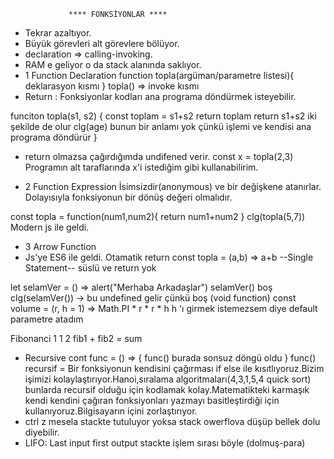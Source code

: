                  **** FONKSİYONLAR ****
- Tekrar azaltıyor.
- Büyük görevleri alt görevlere bölüyor.
- declaration => calling-invoking.
- RAM e geliyor o da stack alanında saklıyor.
- 1 Function Declaration
function topla(argüman/parametre listesi){
                                                 deklarasyon kısmı
}
topla() => invoke kısmı
- Return : Fonksiyonlar kodları ana programa döndürmek isteyebilir.

funciton topla(s1, s2) {
    const toplam = s1+s2
    return toplam
    return s1+s2  iki şekilde de olur
    clg(age) bunun bir anlamı yok çünkü işlemi ve kendisi ana programa döndürür
}
- return olmazsa çağırdığımda undifened verir.
const x = topla(2,3) Programın alt taraflarında x'i istediğim gibi kullanabilirim.

- 2 Function Expression
İsimsizdir(anonymous) ve bir değişkene atanırlar. Dolayısıyla fonksiyonun bir dönüş değeri olmalıdır.

const topla = function(num1,num2){
    return num1+num2
}
clg(topla(5,7))
Modern js ile geldi.

- 3 Arrow Function
- Js'ye ES6 ile geldi. Otamatik return
const topla = (a,b) => a+b  --Single Statement-- süslü ve return yok

let selamVer = () => alert("Merhaba Arkadaşlar")
selamVer()      boş      clg(selamVer()) -> bu undefined gelir çünkü
                          boş (void function)
const volume = (r, h = 1) => Math.PI * r * r * h   h 'ı girmek istemezsem diye default parametre atadım

Fibonanci
1      1       2
fib1 + fib2 = sum
- Recursive
cont func = () => {
    func()     burada sonsuz döngü oldu
}
func()   recursif = Bir fonksiyonun kendisini çağırması if else ile kısıtlıyoruz.Bizim işimizi kolaylaştırıyor.Hanoi,sıralama algoritmaları(4,3,1,5,4  quick sort) bunlarda recursif olduğu için kodlamak kolay.Matematikteki karmaşık kendi kendini çağıran fonksiyonları yazmayı basitleştirdiği için kullanıyoruz.Bilgisayarın içini zorlaştırıyor.
- ctrl z mesela stackte tutuluyor yoksa stack owerflova düşüp bellek dolu diyebilir.
- LIFO: Last input first output stackte işlem sırası böyle (dolmuş-para)